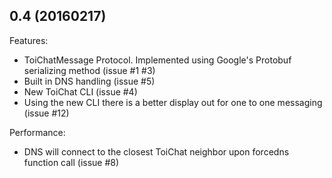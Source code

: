 ## 0.4 (20160217)

Features:
- ToiChatMessage Protocol. Implemented using Google's Protobuf serializing
method (issue #1 #3)
- Built in DNS handling (issue #5)
- New ToiChat CLI (issue #4)
- Using the new CLI there is a better display out for one to one messaging
(issue #12)

Performance:
- DNS will connect to the closest ToiChat neighbor upon forcedns function
call (issue #8)